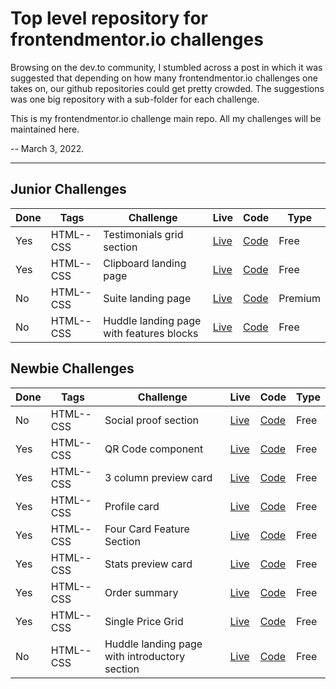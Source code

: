 # Top level repository for frontendmentor.io challenges

Browsing on the dev.to community, I stumbled across a post in which it was suggested that depending on how many frontendmentor.io challenges one takes on, our github repositories could get pretty crowded. The suggestions was one big repository with a sub-folder for each challenge.

This is my frontendmentor.io challenge main repo. All my challenges will be maintained here.

-- March 3, 2022.

---
## Junior Challenges

| Done | Tags  | Challenge | Live|  Code|  Type| 
| ---- | --- | -- |  -- | --  |  -- |
| Yes | HTML--CSS     | Testimonials grid section  | [Live](https://fyrfli.github.io/frontendmentor-challenges/testimonials-grid) | [Code](https://github.com/fyrfli/frontendmentor-challenges/-/tree/testimonials-grid) |Free|
| Yes | HTML--CSS | Clipboard landing page | [Live](https://fyrfli.github.io/frontendmentor-challenges/clipboard-landing-page/) | [Code](https://github.com/fyrfli/frontendmentor-challenges/-/tree/clipboard-landing-page)| Free |
 No | HTML--CSS | Suite landing page | [Live](https://fyrfli.github.io/frontendmentor-challenges/suite-landing-page/) | [Code](https://github.com/fyrfli/frontendmentor-challenges/-/tree/suite-landing-page)| Premium |
| No | HTML--CSS | Huddle landing page with features blocks | [Live](https://fyrfli.github.io/frontendmentor-challenges/.no-sync/huddle-landing-page-with-alternating-feature-blocks/) | [Code](https://github.com/fyrfli/frontendmentor-challenges/tree/master/huddle-landing-page-with-alternating-feature-blocks)| Free |


## Newbie Challenges

| Done| Tags  | Challenge | Live|  Code|  Type| 
| ---- | --- | -- |  -- | --  |  -- |
| No | HTML--CSS     | Social proof section  | [Live](https://fyrfli.github.io/frontendmentor-challenges/social-proof-section/) | [Code](https://github.com/fyrfli/frontendmentor-challenges/-/tree/social-proof-section)| Free |
| Yes | HTML--CSS | QR Code component | [Live](https://fyrfli.github.io/frontendmentor-challenges/qr-code) | [Code](https://github.com/fyrfli/frontendmentor-challenges/-/tree/qr-code)| Free |
| Yes | HTML--CSS | 3 column preview card | [Live](https://fyrfli.github.io/frontendmentor-challenges/3-col-preview-card) | [Code](https://github.com/fyrfli/frontendmentor-challenges/-/tree/3-col-preview-card)| Free |
| Yes | HTML--CSS | Profile card | [Live](https://fyrfli.github.io/frontendmentor-challenges/profile-card) | [Code](https://github.com/fyrfli/frontendmentor-challenges/-/tree/profile-card) | Free |
| Yes | HTML--CSS | Four Card Feature Section | [Live](https://fyrfli.github.io/frontendmentor-challenges/four-card-feature-section) | [Code](https://github.com/fyrfli/frontendmentor-challenges/-/tree/four-card-feature-section)| Free |
| Yes | HTML--CSS | Stats preview card | [Live](https://fyrfli.github.io/frontendmentor-challenges/stats-preview-card) | [Code](https://github.com/fyrfli/frontendmentor-challenges/-/tree/stats-preview-card)| Free |
| Yes | HTML--CSS | Order summary | [Live](https://fyrfli.github.io/frontendmentor-challenges/order-summary) | [Code](https://github.com/fyrfli/frontendmentor-challenges/-/tree/order-summary)| Free |
| Yes | HTML--CSS | Single Price Grid | [Live](https://fyrfli.github.io/frontendmentor-challenges/single-price-grid) | [Code](https://github.com/fyrfli/frontendmentor-challenges/-/tree/simgle-price-grid)| Free |
| No | HTML--CSS | Huddle landing page with introductory section | [Live](https://fyrfli.github.io/frontendmentor-challenges/huddle-landing-page-with-single-introductory-section/) | [Code](https://github.com/fyrfli/frontendmentor-challenges/tree/master/huddle-landing-page-with-single-introductory-section)| Free |